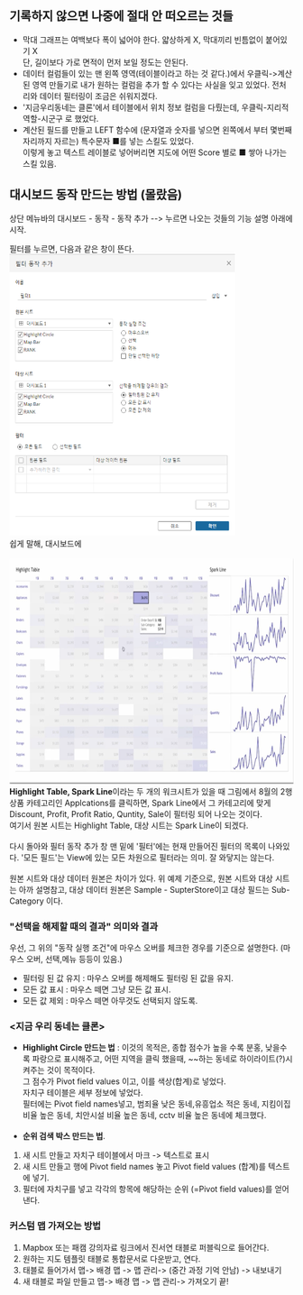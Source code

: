 ## **기록하지 않으면 나중에 절대 안 떠오르는 것들**
* 막대 그래프는 여백보다 폭이 넓어야 한다. 얇상하게 X, 막대끼리 빈틈없이 붙어있기 X <br>단, 길이보다 가로 면적이 먼저 보일 정도는 안된다.
* 데이터 컬럼들이 있는 맨 왼쪽 영역(테이블이라고 하는 것 같다.)에서 우클릭->계산된 영역 만들기로 내가 원하는 컬럼을 추가 할 수 있다는 사실을 잊고 있었다. 전처리와 데이터 필터링이 조금은 쉬워지겠다.
* '지금우리동네는 클론'에서 테이블에서 위치 정보 컬럼을 다뤘는데, 우클릭-지리적 역할-시군구 로 했었다.
* 계산된 필드를 만들고 LEFT 함수에 (문자열과 숫자를 넣으면 왼쪽에서 부터 몇번째 자리까지 자르는) 특수문자 ■를 넣는 스킬도 있었다.<br>이렇게 놓고 텍스트 레이블로 넣어버리면 지도에 어떤 Score 별로 ■ 쌓아 나가는 스킬 있음.
## 대시보드 동작 만드는 방법 (몰랐음)
상단 메뉴바의 대시보드 - 동작 - 동작 추가 --> 누르면 나오는 것들의 기능 설명 아래에 시작.  

필터를 누르면, 다음과 같은 창이 뜬다.  
<img src=".\images\Tableau\Filter_action.png" width="400px" height="500px" title="Filter action"/><br>
쉽게 말해, 대시보드에  <br><br>
<img src=".\images\Tableau\Filter_action_ex1.png" width="700px" height="400px" title="Filter action"/><br>
**Highlight Table, Spark Line**이라는 두 개의 워크시트가 있을 때 그림에서 8월의 2행 상품 카테고리인 Applcations를 클릭하면, Spark Line에서 그 카테고리에 맞게 Discount, Profit, Profit Ratio, Quntity, Sale이 필터링 되어 나오는 것이다.  
여기서 원본 시트는 Highlight Table, 대상 시트는 Spark Line이 되겠다.<br><br>
다시 돌아와 필터 동작 추가 창 맨 밑에 '필터'에는 현재 만들어진 필터의 목록이 나와있다. '모든 필드'는 View에 있는 모든 차원으로 필터라는 의미. 잘 와닿지는 않는다.<br><br>
원본 시트와 대상 데이터 원본은 차이가 있다. 위 예제 기준으로, 원본 시트와 대상 시트는 아까 설명참고, 대상 데이터 원본은 Sample - SupterStore이고 대상 필드는 Sub-Category 이다.  
### "선택을 해제할 때의 결과" 의미와 결과
우선, 그 위의 "동작 실행 조건"에 마우스 오버를 체크한 경우를 기준으로 설명한다. (마우스 오버, 선택,메뉴 등등이 있음.)
* 필터링 된 값 유지 : 마우스 오버를 해제해도 필터링 된 값을 유지. 
* 모든 값 표시 : 마우스 떼면 그냥 모든 값 표시.
* 모든 값 제외 : 마우스 떼면 아무것도 선택되지 않도록.


### <지금 우리 동네는 클론>
* **Highlight Circle 만드는 법** : 이것의 목적은, 종합 점수가 높을 수록 분홍, 낮을수록 파랑으로 표시해주고, 어떤 지역을 클릭 했을때, ~~하는 동네로 하이라이트(?)시켜주는 것이 목적이다.<br> 그 점수가 Pivot field values 이고, 이를 색상(합계)로 넣었다.<br>자치구 테이블은 세부 정보에 넣었다.<br> 필터에는 Pivot field names넣고, 범죄율 낮은 동네,유흥업소 적은 동네, 지킴이집 비율 높은 동네, 치안시설 비율 높은 동네, cctv 비율 높은 동네에 체크했다. <br><br>
* **순위 검색 박스 만드는 법**.
1. 새 시트 만들고 자치구 테이블에서 마크 -> 텍스트로 표시
2. 새 시트 만들고 행에 Pivot field names 놓고 Pivot field values (합계)를 텍스트에 넣기.
3. 필터에 자치구를 넣고 각각의 항목에 해당하는 순위 (=Pivot field values)를 얻어낸다.
### 커스텀 맵 가져오는 방법
1. Mapbox 또는 패캠 강의자료 링크에서 진서연 태블로 퍼블릭으로 들어간다.
2. 원하는 지도 템플릿 태블로 통합문서로 다운받고, 연다.
3. 태블로 들어가서 맵-> 배경 맵 -> 맵 관리-> (중간 과정 기억 안남) -> 내보내기
4. 새 태블로 파일 만들고  맵-> 배경 맵 -> 맵 관리-> 가져오기 끝!
   